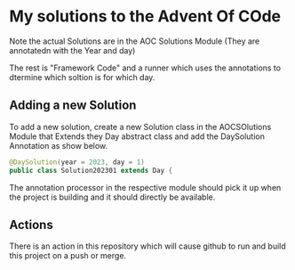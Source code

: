 # My solutions to the Advent Of COde

Note the actual Solutions are in the AOC Solutions Module (They are annotatedn with the Year and day)

The rest is "Framework Code" and a runner which uses the annotations to dtermine which soltion is for which day.

## Adding a new Solution
To add a new solution, create a new Solution class in the AOCSOlutions Module that Extends they Day abstract class and add the DaySolution Annotation as show below.

```java 
@DaySolution(year = 2023, day = 1)
public class Solution202301 extends Day {
```

The annotation processor in the respective module should pick it up when the project is building and it should directly be available.

## Actions
There is an action in this repository which will cause github to run and build this project on a push or merge.

